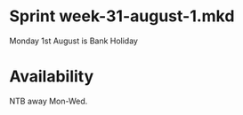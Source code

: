 Sprint week-31-august-1.mkd
===
Monday 1st August is Bank Holiday


# Availability

NTB away Mon-Wed.
